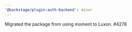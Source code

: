 ```yaml
---
'@backstage/plugin-auth-backend': minor
---
```


Migrated the package from using moment to Luxon. #4278
